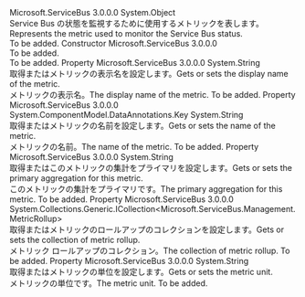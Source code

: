 <Type Name="Metric" FullName="Microsoft.ServiceBus.Management.Metric">
  <TypeSignature Language="C#" Value="public class Metric" />
  <TypeSignature Language="ILAsm" Value=".class public auto ansi beforefieldinit Metric extends System.Object" />
  <TypeSignature Language="DocId" Value="T:Microsoft.ServiceBus.Management.Metric" />
  <TypeSignature Language="VB.NET" Value="Public Class Metric" />
  <TypeSignature Language="F#" Value="type Metric = class" />
  <AssemblyInfo>
    <AssemblyName>Microsoft.ServiceBus</AssemblyName>
    <AssemblyVersion>3.0.0.0</AssemblyVersion>
  </AssemblyInfo>
  <Base>
    <BaseTypeName>System.Object</BaseTypeName>
  </Base>
  <Interfaces />
  <Docs>
    <summary><span data-ttu-id="51161-101">Service Bus の状態を監視するために使用するメトリックを表します。</span><span class="sxs-lookup"><span data-stu-id="51161-101">Represents the metric used to monitor the Service Bus status.</span></span></summary>
    <remarks>To be added.</remarks>
  </Docs>
  <Members>
    <Member MemberName=".ctor">
      <MemberSignature Language="C#" Value="public Metric ();" />
      <MemberSignature Language="ILAsm" Value=".method public hidebysig specialname rtspecialname instance void .ctor() cil managed" />
      <MemberSignature Language="DocId" Value="M:Microsoft.ServiceBus.Management.Metric.#ctor" />
      <MemberSignature Language="VB.NET" Value="Public Sub New ()" />
      <MemberType>Constructor</MemberType>
      <AssemblyInfo>
        <AssemblyName>Microsoft.ServiceBus</AssemblyName>
        <AssemblyVersion>3.0.0.0</AssemblyVersion>
      </AssemblyInfo>
      <Parameters />
      <Docs>
        <summary>To be added.</summary>
        <remarks>To be added.</remarks>
      </Docs>
    </Member>
    <Member MemberName="DisplayName">
      <MemberSignature Language="C#" Value="public string DisplayName { get; set; }" />
      <MemberSignature Language="ILAsm" Value=".property instance string DisplayName" />
      <MemberSignature Language="DocId" Value="P:Microsoft.ServiceBus.Management.Metric.DisplayName" />
      <MemberSignature Language="VB.NET" Value="Public Property DisplayName As String" />
      <MemberSignature Language="F#" Value="member this.DisplayName : string with get, set" Usage="Microsoft.ServiceBus.Management.Metric.DisplayName" />
      <MemberType>Property</MemberType>
      <AssemblyInfo>
        <AssemblyName>Microsoft.ServiceBus</AssemblyName>
        <AssemblyVersion>3.0.0.0</AssemblyVersion>
      </AssemblyInfo>
      <ReturnValue>
        <ReturnType>System.String</ReturnType>
      </ReturnValue>
      <Docs>
        <summary><span data-ttu-id="51161-102">取得またはメトリックの表示名を設定します。</span><span class="sxs-lookup"><span data-stu-id="51161-102">Gets or sets the display name of the metric.</span></span></summary>
        <value><span data-ttu-id="51161-103">メトリックの表示名。</span><span class="sxs-lookup"><span data-stu-id="51161-103">The display name of the metric.</span></span></value>
        <remarks>To be added.</remarks>
      </Docs>
    </Member>
    <Member MemberName="Name">
      <MemberSignature Language="C#" Value="public string Name { get; set; }" />
      <MemberSignature Language="ILAsm" Value=".property instance string Name" />
      <MemberSignature Language="DocId" Value="P:Microsoft.ServiceBus.Management.Metric.Name" />
      <MemberSignature Language="VB.NET" Value="Public Property Name As String" />
      <MemberSignature Language="F#" Value="member this.Name : string with get, set" Usage="Microsoft.ServiceBus.Management.Metric.Name" />
      <MemberType>Property</MemberType>
      <AssemblyInfo>
        <AssemblyName>Microsoft.ServiceBus</AssemblyName>
        <AssemblyVersion>3.0.0.0</AssemblyVersion>
      </AssemblyInfo>
      <Attributes>
        <Attribute>
          <AttributeName>System.ComponentModel.DataAnnotations.Key</AttributeName>
        </Attribute>
      </Attributes>
      <ReturnValue>
        <ReturnType>System.String</ReturnType>
      </ReturnValue>
      <Docs>
        <summary><span data-ttu-id="51161-104">取得またはメトリックの名前を設定します。</span><span class="sxs-lookup"><span data-stu-id="51161-104">Gets or sets the name of the metric.</span></span></summary>
        <value><span data-ttu-id="51161-105">メトリックの名前。</span><span class="sxs-lookup"><span data-stu-id="51161-105">The name of the metric.</span></span></value>
        <remarks>To be added.</remarks>
      </Docs>
    </Member>
    <Member MemberName="PrimaryAggregation">
      <MemberSignature Language="C#" Value="public string PrimaryAggregation { get; set; }" />
      <MemberSignature Language="ILAsm" Value=".property instance string PrimaryAggregation" />
      <MemberSignature Language="DocId" Value="P:Microsoft.ServiceBus.Management.Metric.PrimaryAggregation" />
      <MemberSignature Language="VB.NET" Value="Public Property PrimaryAggregation As String" />
      <MemberSignature Language="F#" Value="member this.PrimaryAggregation : string with get, set" Usage="Microsoft.ServiceBus.Management.Metric.PrimaryAggregation" />
      <MemberType>Property</MemberType>
      <AssemblyInfo>
        <AssemblyName>Microsoft.ServiceBus</AssemblyName>
        <AssemblyVersion>3.0.0.0</AssemblyVersion>
      </AssemblyInfo>
      <ReturnValue>
        <ReturnType>System.String</ReturnType>
      </ReturnValue>
      <Docs>
        <summary><span data-ttu-id="51161-106">取得またはこのメトリックの集計をプライマリを設定します。</span><span class="sxs-lookup"><span data-stu-id="51161-106">Gets or sets the primary aggregation for this metric.</span></span></summary>
        <value><span data-ttu-id="51161-107">このメトリックの集計をプライマリです。</span><span class="sxs-lookup"><span data-stu-id="51161-107">The primary aggregation for this metric.</span></span></value>
        <remarks>To be added.</remarks>
      </Docs>
    </Member>
    <Member MemberName="Rollups">
      <MemberSignature Language="C#" Value="public System.Collections.Generic.ICollection&lt;Microsoft.ServiceBus.Management.MetricRollup&gt; Rollups { get; set; }" />
      <MemberSignature Language="ILAsm" Value=".property instance class System.Collections.Generic.ICollection`1&lt;class Microsoft.ServiceBus.Management.MetricRollup&gt; Rollups" />
      <MemberSignature Language="DocId" Value="P:Microsoft.ServiceBus.Management.Metric.Rollups" />
      <MemberSignature Language="VB.NET" Value="Public Property Rollups As ICollection(Of MetricRollup)" />
      <MemberSignature Language="F#" Value="member this.Rollups : System.Collections.Generic.ICollection&lt;Microsoft.ServiceBus.Management.MetricRollup&gt; with get, set" Usage="Microsoft.ServiceBus.Management.Metric.Rollups" />
      <MemberType>Property</MemberType>
      <AssemblyInfo>
        <AssemblyName>Microsoft.ServiceBus</AssemblyName>
        <AssemblyVersion>3.0.0.0</AssemblyVersion>
      </AssemblyInfo>
      <ReturnValue>
        <ReturnType>System.Collections.Generic.ICollection&lt;Microsoft.ServiceBus.Management.MetricRollup&gt;</ReturnType>
      </ReturnValue>
      <Docs>
        <summary><span data-ttu-id="51161-108">取得またはメトリックのロールアップのコレクションを設定します。</span><span class="sxs-lookup"><span data-stu-id="51161-108">Gets or sets the collection of metric rollup.</span></span></summary>
        <value><span data-ttu-id="51161-109">メトリック ロールアップのコレクション。</span><span class="sxs-lookup"><span data-stu-id="51161-109">The collection of metric rollup.</span></span></value>
        <remarks>To be added.</remarks>
      </Docs>
    </Member>
    <Member MemberName="Unit">
      <MemberSignature Language="C#" Value="public string Unit { get; set; }" />
      <MemberSignature Language="ILAsm" Value=".property instance string Unit" />
      <MemberSignature Language="DocId" Value="P:Microsoft.ServiceBus.Management.Metric.Unit" />
      <MemberSignature Language="VB.NET" Value="Public Property Unit As String" />
      <MemberSignature Language="F#" Value="member this.Unit : string with get, set" Usage="Microsoft.ServiceBus.Management.Metric.Unit" />
      <MemberType>Property</MemberType>
      <AssemblyInfo>
        <AssemblyName>Microsoft.ServiceBus</AssemblyName>
        <AssemblyVersion>3.0.0.0</AssemblyVersion>
      </AssemblyInfo>
      <ReturnValue>
        <ReturnType>System.String</ReturnType>
      </ReturnValue>
      <Docs>
        <summary><span data-ttu-id="51161-110">取得またはメトリックの単位を設定します。</span><span class="sxs-lookup"><span data-stu-id="51161-110">Gets or sets the metric unit.</span></span></summary>
        <value><span data-ttu-id="51161-111">メトリックの単位です。</span><span class="sxs-lookup"><span data-stu-id="51161-111">The metric unit.</span></span></value>
        <remarks>To be added.</remarks>
      </Docs>
    </Member>
  </Members>
</Type>